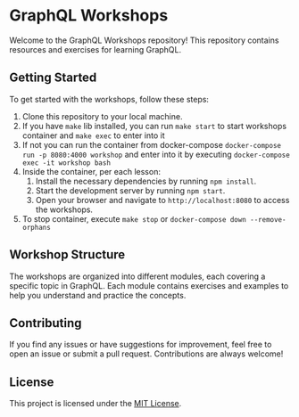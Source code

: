 # GraphQL Workshops

Welcome to the GraphQL Workshops repository! This repository contains resources and exercises for learning GraphQL.

## Getting Started

To get started with the workshops, follow these steps:

1. Clone this repository to your local machine.
2. If you have `make` lib installed, you can run `make start` to start workshops container and `make exec` to enter into it
3. If not you can run the container from docker-compose `docker-compose run -p 8080:4000 workshop` and enter into it by executing `docker-compose exec -it workshop bash`
4. Inside the container, per each lesson:
   1. Install the necessary dependencies by running `npm install`.
   2. Start the development server by running `npm start`.
   3. Open your browser and navigate to `http://localhost:8080` to access the workshops.
5. To stop container, execute `make stop` or `docker-compose down --remove-orphans`

## Workshop Structure

The workshops are organized into different modules, each covering a specific topic in GraphQL. Each module contains exercises and examples to help you understand and practice the concepts.

## Contributing

If you find any issues or have suggestions for improvement, feel free to open an issue or submit a pull request. Contributions are always welcome!

## License

This project is licensed under the [MIT License](LICENSE).